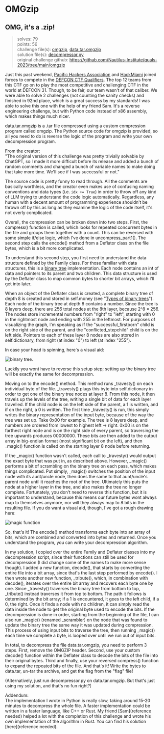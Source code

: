 # OMGzip
## OMG, it's a .zip! 
> solves: 79  
> points: 56  
> challenge file(s): [omgzip](https://github.com/Fidget-Cube/write-ups/tree/main/2023/DEFCON_CTF_Qualifiers/OMGzip/omgzip), [data.tar.omgzip](https://github.com/Fidget-Cube/write-ups/tree/main/2023/DEFCON_CTF_Qualifiers/OMGzip/data.tar.omgzip)  
> solution file(s): [decompressor.py](https://github.com/Fidget-Cube/write-ups/tree/main/2023/DEFCON_CTF_Qualifiers/OMGzip/decompressor.py)  
> original challenge github: https://github.com/Nautilus-Institute/quals-2023/tree/main/omgzip  

Just this past weekend, [Pacific Hackers Association](https://www.meetup.com/pacifichackers/) and [HackMiami](https://www.meetup.com/hackmiami/) joined forces to compete in the [DEFCON CTF Qualifiers](https://quals.2023.nautilus.institute/index.html). The top 12 teams from this CTF go on to play the most competitive and challenging CTF in the world at DEFCON 31. Though, to be fair, our team wasn't of that caliber. We were able to solve 2 challenges (not counting the sanity checks) and finished in 92nd place, which is a great success by my standards! I was able to solve this one with the help of my friend Sam. It's a reverse engineering challenge, but with Python code instead of x86 assembly, which makes things much nicer.

data.tar.omgzip is a .tar file compressed using a custom compression program called omgzip. The Python source code for omgzip is provided, so all you need to do is reverse the logic of the program and write your own decompression program.

From the creator:  
"The original version of this challenge was pretty trivially solvable by ChatGPT, so I made it more difficult before its release and added a bunch of random comments and changed a bunch of variable names to make doing that take more time. We'll see if I was successful or not."

The source code is pretty funny to read through. All the comments are basically worthless, and the creator even makes use of confusing naming conventions and data types (i.e. `idx += True`) in order to throw off any kind of LLM trying to understand the code logic automatically. Regardless, any human with a decent amount of programming experience shouldn't be thrown off by this as long as they examine the logic of the code itself, it's not overly complicated.

Overall, the compression can be broken down into two steps. First, the compress() function is called, which looks for repeated concurrent bytes in the file and groups them together with a count. This can be reversed with some simple if/else logic, which I've done in uncompress_part1(). The second step calls the encode() method from a Deflator class on the file bytes, which is a bit more complicated.

To understand this second step, you first need to understand the data structure defined by the Family class. For those familiar with data structures, this is a [binary tree](https://www.geeksforgeeks.org/binary-tree-data-structure/) implementation. Each node contains an int of data and pointers to its parent and two children. This data structure is used by the Deflater class to map common bytes to shorter bit arrays, which I'll get into later.

When an object of the Deflater class is created, a complete binary tree of depth 8 is created and stored in self.money (see "[Types of binary trees](https://en.wikipedia.org/wiki/Binary_tree)"). Each node of the binary tree at depth 8 contains a number. Since the tree is 8 layers deep, there are 256 total nodes at the 8th layer, because 2^8 = 256. The nodes store incremental numbers from "right" to "left", starting with 0 in the rightmost node and ending with 255 in the leftmost. For purposes of visualizing the graph, I'm speaking as if the "successful_firstborn" child is on the right side of the parent, and the "conflicted_stepchild" child is on the left side. Pointers to each of these layer 8 nodes are also stored in self.dictionary, from right (at index "0") to left (at index "255").

In case your head is spinning, here's a visual aid:

![binary tree](https://github.com/Fidget-Cube/write-ups/tree/main/2023/DEFCON_CTF_Qualifiers/OMGzip/bintree.jpg).

Luckily you wont have to reverse this setup step; setting up the binary tree will be exactly the same for decompression.

Moving on to the encode() method. This method runs _travesty() on each individual byte of the file. _travesty() plugs this byte into self.dictionary in order to get one of the binary tree nodes at layer 8. From this node, it then travels up the levels of the tree, writing a single bit of data for each layer travelled. If the child node is on the left side of the parent, a 1 is written, and if on the right, a 0 is written. The first time _travesty() is run, this simply writes the binary representation of the input byte, because of the way the tree was set up. Take 0x00 for example. The tree is 8 layers deep, and numbers are ordered from lowest to highest left -> right. 0x00 is on the farthest right node and is on the right side of every parent, so traversing the tree upwards produces 00000000. These bits are then added to the output array in big-endian format (most significant bit on the left), and then _magic() function is called on the starting layer 8 node before returning.

If the _magic() function wasn't called, each call to _travesty() would output the exact byte that was put in, as described above. However, _magic() performs a bit of scrambling on the binary tree on each pass, which makes things complicated. Put simply, _magic() switches the position of the input node with its aunt/uncle node, then does the same to that aunt/uncle's parent node until it reaches the root of the tree. Ultimately this puts the node at a higher layer in the tree, and also makes the tree no longer complete. Fortunately, you don't need to reverse this function, but it is important to understand, because this means our future bytes wont always map to themselves anymore, nor will they always map to 8 bits in the resulting file. If you do want a visual aid, though, I've got a rough drawing here:

![magic function](https://github.com/Fidget-Cube/write-ups/tree/main/2023/DEFCON_CTF_Qualifiers/OMGzip/magic.jpg)

So, that's it! The encode() method transforms each byte into an array of bits, which are combined and converted into bytes and returned. Once you understand the program, you can write your decompression algorithm.

In my solution, I copied over the entire Family and Deflater classes into my decompression script, since their functions can still be used for decompression (I did change some of the names to make more sense though). I added a new function, decode(), that starts by converting the entire file into a bit array, since that's the last step performed by encode(). I then wrote another new function, _tribute(), which, in combination with decode(), iterates over the entire bit array and recovers each byte one by one. Since _travesty() traverses the binary tree from bottom to top, _tribute() instead traverses it from top to bottom. The path it follows is determined by the bit array; if a 1 is encountered, it goes to the left child, if a 0, the right. Once it finds a node with no children, it can simply read the data inside the node to get the original byte used to encode the bits. If the decompression is done in order, starting from the beginning of the file, I can also run _magic() (renamed _scrambler) on the node that was found to update the binary tree the same way it was updated during compression. This process of using input bits to traverse the tree, then running _magic() each time we complete a byte, is looped over until we run out of input bits.

In total, to decompress the file data.tar.omgzip, you need to perform 3 steps. First, remove the OMGZIP header. Second, use your custom decode() function within the Deflater class to decode the bits of the file into their original bytes. Third and finally, use your reversed compress() function to expand the repeated bits of the file. And that's it! Write the bytes to data.tar, un-tar the archive, and get the flag from the "flag" file!

(Alternatively, just run decompressor.py on data.tar.omgzip. But that's just using my solution, and that's no fun right?)

Addendum:  
The implementation I wrote in Python is really slow, taking around 15-20 minutes to decompress the whole file. A faster implementation could be written in a faster language, like C++ or Rust. My friend [Sam](reference needed) helped a lot with the completion of this challenge and wrote his own implementation of the algorithm in Rust. You can find his solution [here](reference needed).

<!-- Categories:Reverse Engineering -->
